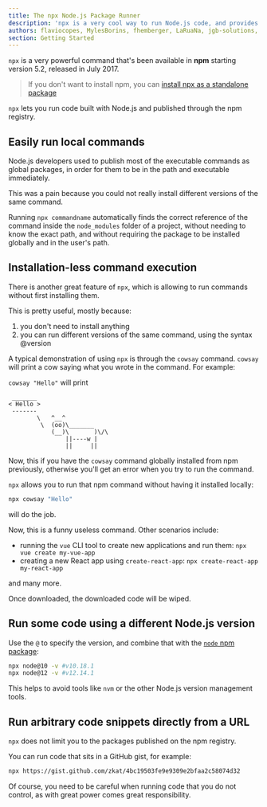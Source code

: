 ```yaml
---
title: The npx Node.js Package Runner
description: 'npx is a very cool way to run Node.js code, and provides many useful features'
authors: flaviocopes, MylesBorins, fhemberger, LaRuaNa, jgb-solutions, ahmadawais
section: Getting Started
---
```


`npx` is a very powerful command that's been available in **npm** starting version 5.2, released in July 2017.

> If you don't want to install npm, you can [install npx as a standalone package](https://www.npmjs.com/package/npx)

`npx` lets you run code built with Node.js and published through the npm registry.

## Easily run local commands

Node.js developers used to publish most of the executable commands as global packages, in order for them to be in the path and executable immediately.

This was a pain because you could not really install different versions of the same command.

Running `npx commandname` automatically finds the correct reference of the command inside the `node_modules` folder of a project, without needing to know the exact path, and without requiring the package to be installed globally and in the user's path.

## Installation-less command execution

There is another great feature of `npx`, which is allowing to run commands without first installing them.

This is pretty useful, mostly because:

1. you don't need to install anything
2. you can run different versions of the same command, using the syntax @version

A typical demonstration of using `npx` is through the `cowsay` command. `cowsay` will print a cow saying what you wrote in the command. For example:

`cowsay "Hello"` will print

```
 _______
< Hello >
 -------
        \   ^__^
         \  (oo)\_______
            (__)\       )\/\
                ||----w |
                ||     ||
```

Now, this if you have the `cowsay` command globally installed from npm previously, otherwise you'll get an error when you try to run the command.

`npx` allows you to run that npm command without having it installed locally:

```bash
npx cowsay "Hello"
```

will do the job.

Now, this is a funny useless command.
Other scenarios include:

* running the `vue` CLI tool to create new applications and run them: `npx vue create my-vue-app`
* creating a new React app using `create-react-app`: `npx create-react-app my-react-app`

and many more.

Once downloaded, the downloaded code will be wiped.

## Run some code using a different Node.js version

Use the `@` to specify the version, and combine that with the [`node` npm package](https://www.npmjs.com/package/node):

```bash
npx node@10 -v #v10.18.1
npx node@12 -v #v12.14.1
```

This helps to avoid tools like `nvm` or the other Node.js version management tools.

## Run arbitrary code snippets directly from a URL

`npx` does not limit you to the packages published on the npm registry.

You can run code that sits in a GitHub gist, for example:

```bash
npx https://gist.github.com/zkat/4bc19503fe9e9309e2bfaa2c58074d32
```

Of course, you need to be careful when running code that you do not control, as with great power comes great responsibility.
